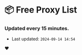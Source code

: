 # :package: Free Proxy List
### Updated every 15 minutes.

- Last updated: `2024-09-14 14:54`

:heart:

